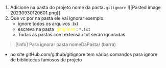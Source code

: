 1. Adicione na pasta do projeto nome da pasta```.gitignore```
![[Pasted image 20230930120601.png]]
2. Que vc por na pasta ele vai ignorar
exemplo:
	- ignore todos os arquivos .txt
	- escreva na pasta <span style="color:yellow">.gitignore</span> : ``*.txt``
	- Todas as pastas com extensão txt serão ignoradas

>[!info]
>Para ignorar pasta nomeDaPasta/ (barra)
>

- no site gitHub.com/github/gitignore tem vários comandos para ignore de bibliotecas famosos de projeto